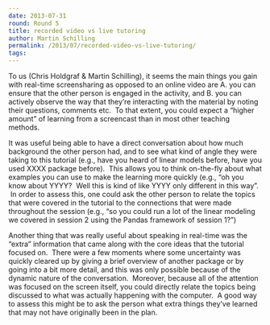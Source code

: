 ```yaml
---
date: 2013-07-31
round: Round 5
title: recorded video vs live tutoring
author: Martin Schilling
permalink: /2013/07/recorded-video-vs-live-tutoring/
tags:
---
```

To us (Chris Holdgraf & Martin Schilling), it seems the main things you gain with real-time screensharing as opposed to an online video are A. you can ensure that the other person is engaged in the activity, and B. you can actively observe the way that they’re interacting with the material by noting their questions, comments etc.  To that extent, you could expect a &#8220;higher amount&#8221; of learning from a screencast than in most other teaching methods.

It was useful being able to have a direct conversation about how much background the other person had, and to see what kind of angle they were taking to this tutorial (e.g., have you heard of linear models before, have you used XXXX package before).  This allows you to think on-the-fly about what examples you can use to make the learning more quickly (e.g., “oh you know about YYYY?  Well this is kind of like YYYY only different in this way”.  In order to assess this, one could ask the other person to relate the topics that were covered in the tutorial to the connections that were made throughout the session (e.g., “so you could run a lot of the linear modeling we covered in session 2 using the Pandas framework of session 1?”)

Another thing that was really useful about speaking in real-time was the “extra” information that came along with the core ideas that the tutorial focused on.  There were a few moments where some uncertainty was quickly cleared up by giving a brief overview of another package or by going into a bit more detail, and this was only possible because of the dynamic nature of the conversation.  Moreover, because all of the attention was focused on the screen itself, you could directly relate the topics being discussed to what was actually happening with the computer.  A good way to assess this might be to ask the person what extra things they’ve learned that may not have originally been in the plan.  
